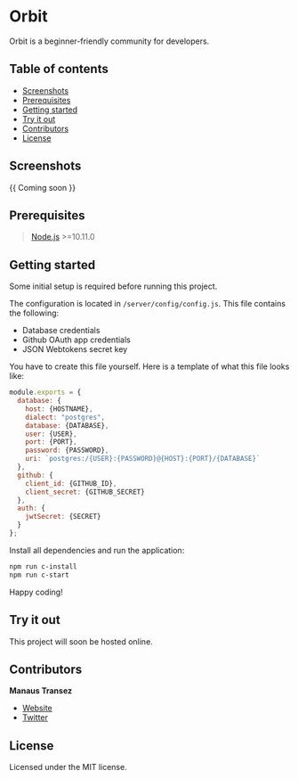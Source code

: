 # Orbit

Orbit is a beginner-friendly community for developers.

## Table of contents

  - [Screenshots](#Screenshots)
  - [Prerequisites](#Prerequisites)
  - [Getting started](#Getting-started)
  - [Try it out](#Try-it-out)
  - [Contributors](#Contributors)
  - [License](#License)

## Screenshots

{{ Coming soon }}

## Prerequisites

> [Node.js](https://nodejs.org/en/) >=10.11.0

## Getting started

Some initial setup is required before running this project.

The configuration is located in `/server/config/config.js`. This file contains the following: 

- Database credentials
- Github OAuth app credentials
- JSON Webtokens secret key

You have to create this file yourself. Here is a template of what this file looks like:

```js
module.exports = {
  database: {
    host: {HOSTNAME},
    dialect: "postgres",
    database: {DATABASE},
    user: {USER},
    port: {PORT},
    password: {PASSWORD},
    uri: `postgres:/{USER}:{PASSWORD}@{HOST}:{PORT}/{DATABASE}`
  },
  github: {
    client_id: {GITHUB_ID},
    client_secret: {GITHUB_SECRET}
  },
  auth: {
    jwtSecret: {SECRET}
  }
};
```

Install all dependencies and run the application:

```sh
npm run c-install
npm run c-start
```

Happy coding!

## Try it out

This project will soon be hosted online.

## Contributors

  **Manaus Transez**
  
-  [Website](https://manatran.github.io/)
-  [Twitter](https://twitter.com/manaus_t)

## License

Licensed under the MIT license.